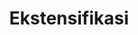 ---
id: 14
title: Ekstensifikasi
fitur: resume
category: kup
topik: NPWP dan PKP
type: word
modifiedTime: 11 Desember 2019
---